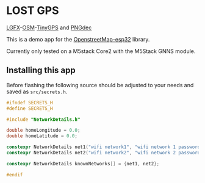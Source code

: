 # LOST GPS

[LGFX](https://github.com/lovyan03/LovyanGFX)-[OSM](https://github.com/CelliesProjects/OpenStreetMap-esp32)-[TinyGPS](https://github.com/mikalhart/TinyGPSPlus) and [PNGdec](https://github.com/bitbank2/PNGdec)

This is a demo app for the [OpenstreetMap-esp32](https://github.com/CelliesProjects/OpenStreetMap-esp32) library.

Currently only tested on a M5stack Core2 with the M5Stack GNNS module.

## Installing this app

Before flashing the following source should be adjusted to your needs and saved as `src/secrets.h`.

```c++
#ifndef SECRETS_H
#define SECRETS_H

#include "NetworkDetails.h"

double homeLongitude = 0.0;
double homeLatitude = 0.0;

constexpr NetworkDetails net1("wifi network1", "wifi network 1 password");
constexpr NetworkDetails net2("wifi network2", "wifi network 2 password");

constexpr NetworkDetails knownNetworks[] = {net1, net2};

#endif
```
